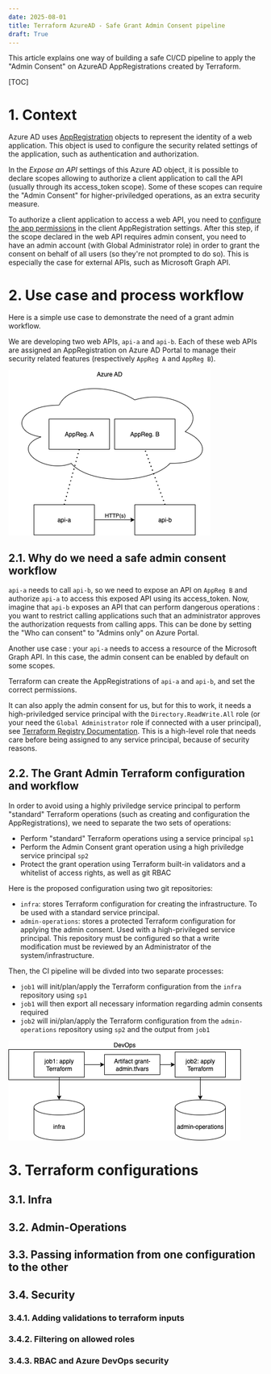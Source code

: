 ```yaml
---
date: 2025-08-01
title: Terraform AzureAD - Safe Grant Admin Consent pipeline
draft: True
---
```


This article explains one way of building a safe CI/CD pipeline to apply the "Admin Consent" on AzureAD AppRegistrations created by Terraform.

[TOC]

# 1. Context

Azure AD uses [AppRegistration](https://learn.microsoft.com/en-us/entra/identity-platform/quickstart-register-app) objects to represent the identity of a web application. This object is used to configure the security related settings of the application, such as authentication and authorization.

In the _Expose an API_ settings of this Azure AD object, it is possible to declare scopes allowing to authorize a client application to call the API (usually through its access_token scope). Some of these scopes can require the "Admin Consent" for higher-priviledged operations, as an extra security measure.

To authorize a client application to access a web API, you need to [configure the app permissions](https://learn.microsoft.com/en-us/entra/identity-platform/quickstart-configure-app-access-web-apis) in the client AppRegistration settings. After this step, if the scope declared in the web API requires admin consent, you need to have an admin account (with Global Administrator role) in order to grant the consent on behalf of all users (so they're not prompted to do so). This is especially the case for external APIs, such as Microsoft Graph API.

# 2. Use case and process workflow

Here is a simple use case to demonstrate the need of a grant admin workflow.

We are developing two web APIs, `api-a` and `api-b`. Each of these web APIs are assigned an AppRegistration on Azure AD Portal to manage their security related features (respectively `AppReg A` and `AppReg B`). 

<div class="w3-center">
<img src="images/terraform_azure-ad-grant-admin-consent_01.png" alt="Use case: API-A calls API-B" />
</div>

## 2.1. Why do we need a safe admin consent workflow

`api-a` needs to call `api-b`, so we need to expose an API on `AppReg B` and authorize `api-a` to access this exposed API using its access_token. Now, imagine that `api-b` exposes an API that can perform dangerous operations : you want to restrict calling applications such that an administrator approves the authorization requests from calling apps. This can be done by setting the "Who can consent" to "Admins only" on Azure Portal.

Another use case : your `api-a` needs to access a resource of the Microsoft Graph API. In this case, the admin consent can be enabled by default on some scopes.

Terraform can create the AppRegistrations of `api-a` and `api-b`, and set the correct permissions.

It can also apply the admin consent for us, but for this to work, it needs a high-priviledged service principal with the `Directory.ReadWrite.All` role (or your need the `Global Administrator` role if connected with a user principal), see [Terraform Registry Documentation](https://registry.terraform.io/providers/hashicorp/azuread/latest/docs/resources/service_principal_delegated_permission_grant). This is a high-level role that needs care before being assigned to any service principal, because of security reasons.

## 2.2. The Grant Admin Terraform configuration and workflow

In order to avoid using a highly priviledge service principal to perform "standard" Terraform operations (such as creating and configuration the AppRegistrations), we need to separate the two sets of operations:

- Perform "standard" Terraform operations using a service principal `sp1`
- Perform the Admin Consent grant operation using a high priviledge service principal `sp2` 
- Protect the grant operation using Terraform built-in validators and a whitelist of access rights, as well as git RBAC

Here is the proposed configuration using two git repositories:

- `infra`: stores Terraform configuration for creating the infrastructure. To be used with a standard service principal.
- `admin-operations`: stores a protected Terraform configuration for applying the admin consent. Used with a high-privileged service principal. This repository must be configured so that a write modification must be reviewed by an Administrator of the system/infrastructure.

Then, the CI pipeline will be divded into two separate processes:

- `job1` will init/plan/apply the Terraform configuration from the `infra` repository using `sp1`
- `job1` will then export all necessary information regarding admin consents required
- `job2` will ini/plan/apply the Terraform configuration from the `admin-operations` repository using `sp2` and the output from `job1`

<div class="w3-center">
<img src="images/terraform_azure-ad-grant-admin-consent_02.png" alt="Use case: CI pipeline" />
</div>

# 3. Terraform configurations

## 3.1. Infra

## 3.2. Admin-Operations

## 3.3. Passing information from one configuration to the other

## 3.4. Security

### 3.4.1. Adding validations to terraform inputs

### 3.4.2. Filtering on allowed roles

### 3.4.3. RBAC and Azure DevOps security




